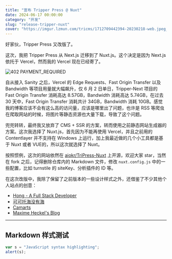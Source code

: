 ```yaml
---
title: "宣布 Tripper Press @ Nuxt"
date: 2024-06-17 00:00:00
category: "开发"
slug: "release-tripper-nuxt"
cover: "https://imgur.lzmun.com/tricms/1712709442394-20230218-web.jpeg_itp"
---
```


好家伙，Tripper Press 又改版了。

这次，我把 Tripper Press 从 Next.js 迁移到了 Nuxt.js。这个决定是因为 Next.js 依托于 Vercel，然而我的 Vercel 现在已经寄了。

![402 PAYMENT_REQUIRED](https://imgur.lzmun.com/tricms/1718632444912-Snipaste_2024-06-17_21-53-55.png_itp)

自从接入 Sanity 之后，Vercel 的 Edge Requests、Fast Origin Transfer 以及 Bandwidth 等项目用量就大幅飙升，仅 6 月 2 日单日，Tripper-Next 项目的 Fast Origin Transfer 消耗高达 8.57GB，Bandwidth 消耗高达 5.74GB，在过去 30 天中，Fast Origin Transfer 消耗共计 34GB，Bandwidth 消耗 10GB。感觉我的博客应该不会有这么高的访问量，应该是哪里出了问题，也许是 RSS 等爬虫在爬取网站的时候，将图片等静态资源也大量下载，导致了这个问题。

兜兜转转，最终我又放弃了 CMS + SSR 的方案，转而使用之前静态网站生成器的方案。这次我选择了 Nuxt.js，首先因为不能再使用 Vercel，并且之前用的 Contentlayer 并不支持在 Windows 上运行，加上我最近做的几个小工具都是基于 Nuxt 或者 VUE的，所以这次就选择了 Nuxt。

按照惯例，这次的网站依然在 [aiokr/TriPress-Nuxt](https://github.com/aiokr/TriPress-Nuxt) 上开源，欢迎大家 star，当然在 fork 之后，记得删除仓库内的 Markdown 文件，修改 `nuxt.config.js` 中的一些配置，比如 turnstile 的 siteKey、分析插件的 ID 等。

在这次改版中，我除了保留了之前版本的一些设计样式之外，还借鉴了不少其他个人站点的创意：

- [Hong - A Full Stack Developer](https://honghong.me/)
- [可可托海没有海](https://darmau.design/)
- [Camarts](https://camarts.cn/)
- [Maxime Heckel's Blog](https://blog.maximeheckel.com/)

---

## Markdown 样式测试

```javascript
var s = "JavaScript syntax highlighting";
alert(s);
```